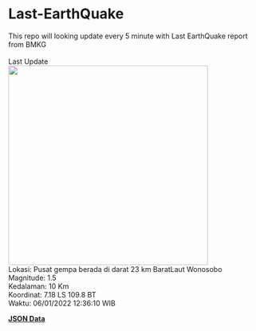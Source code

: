# Last-EarthQuake
This repo will looking update every 5 minute with Last EarthQuake report from BMKG
<br>
<br>
Last Update
<br>
<img src="https://ews.bmkg.go.id/TEWS/data/20220106123610.mmi.jpg" width="400"/>
<br>
Lokasi: Pusat gempa berada di darat 23 km BaratLaut Wonosobo <br>
Magnitude: 1.5 <br>
Kedalaman: 10 Km <br>
Koordinat: 7.18 LS 109.8 BT <br>
Waktu: 06/01/2022 12:36:10 WIB <br>

<a href="./data/data.json">**JSON Data**</a>
